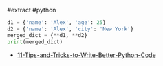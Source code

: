 #extract
#python

```python
d1 = {'name': 'Alex', 'age': 25}
d2 = {'name': 'Alex', 'city': 'New York'}
merged_dict = {**d1, **d2}
print(merged_dict)
```

- [11-Tips-and-Tricks-to-Write-Better-Python-Code](11-Tips-and-Tricks-to-Write-Better-Python-Code.md)
